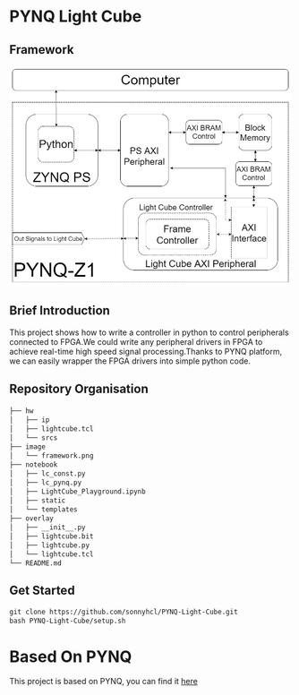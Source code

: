 # PYNQ Light Cube

## Framework

![framework](image/framework.png)

## Brief Introduction

This project shows how to write a controller in python to control peripherals connected to FPGA.We could write any peripheral drivers in FPGA to achieve real-time high speed signal processing.Thanks to PYNQ platform, we can easily wrapper the FPGA drivers into simple python code.

## Repository Organisation

```
├── hw
│   ├── ip
│   ├── lightcube.tcl
│   └── srcs
├── image
│   └── framework.png
├── notebook
│   ├── lc_const.py
│   ├── lc_pynq.py
│   ├── LightCube_Playground.ipynb
│   ├── static
│   └── templates
├── overlay
│   ├── __init__.py
│   ├── lightcube.bit
│   ├── lightcube.py
│   └── lightcube.tcl
└── README.md
```

## Get Started

```
git clone https://github.com/sonnyhcl/PYNQ-Light-Cube.git
bash PYNQ-Light-Cube/setup.sh
```

# Based On PYNQ

This project is based on PYNQ, you can find it [here](https://github.com/Xilinx/PYNQ/)
